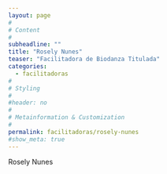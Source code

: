 ```yaml
---
layout: page
#
# Content
#
subheadline: ""
title: "Rosely Nunes"
teaser: "Facilitadora de Biodanza Titulada"
categories: 
  - facilitadoras
#
# Styling
#
#header: no
#
# Metainformation & Customization
#
permalink: facilitadoras/rosely-nunes
#show_meta: true
---
```


Rosely Nunes

